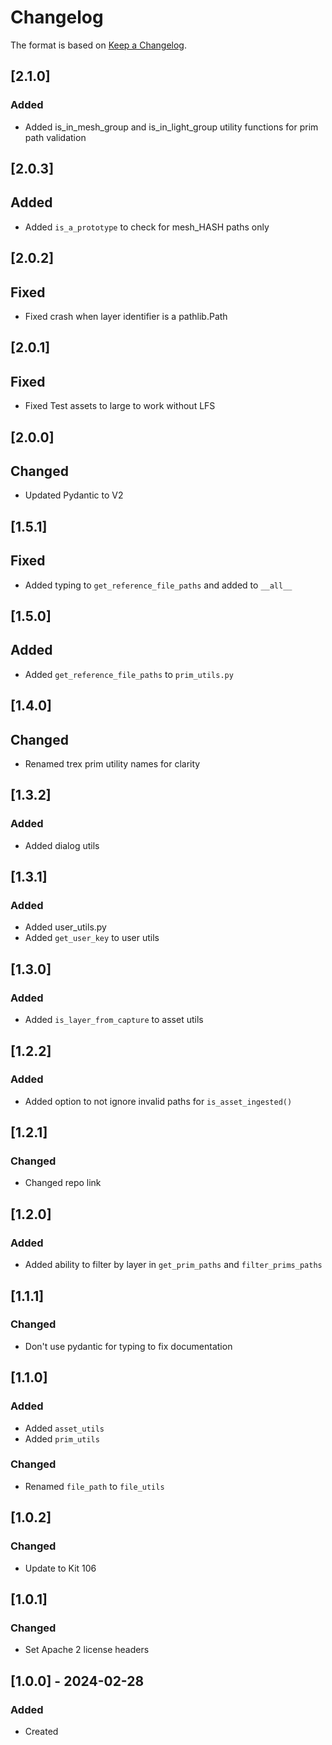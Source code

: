 # Changelog
The format is based on [Keep a Changelog](https://keepachangelog.com/en/1.0.0/).

## [2.1.0]
### Added
- Added is_in_mesh_group and is_in_light_group utility functions for prim path validation

## [2.0.3]
## Added
- Added `is_a_prototype` to check for mesh_HASH paths only

## [2.0.2]
## Fixed
- Fixed crash when layer identifier is a pathlib.Path

## [2.0.1]
## Fixed
- Fixed Test assets to large to work without LFS

## [2.0.0]
## Changed
- Updated Pydantic to V2

## [1.5.1]
## Fixed
- Added typing to `get_reference_file_paths` and added to `__all__`

## [1.5.0]
## Added
- Added `get_reference_file_paths` to `prim_utils.py`

## [1.4.0]
## Changed
- Renamed trex prim utility names for clarity

## [1.3.2]
### Added
- Added dialog utils

## [1.3.1]
### Added
- Added user_utils.py
- Added `get_user_key` to user utils

## [1.3.0]
### Added
- Added `is_layer_from_capture` to asset utils

## [1.2.2]
### Added
- Added option to not ignore invalid paths for `is_asset_ingested()`

## [1.2.1]
### Changed
- Changed repo link

## [1.2.0]
### Added
- Added ability to filter by layer in `get_prim_paths` and `filter_prims_paths`

## [1.1.1]
### Changed
- Don't use pydantic for typing to fix documentation

## [1.1.0]
### Added
- Added `asset_utils`
- Added `prim_utils`

### Changed
- Renamed `file_path` to `file_utils`

## [1.0.2]
### Changed
- Update to Kit 106

## [1.0.1]
### Changed
- Set Apache 2 license headers

## [1.0.0] - 2024-02-28
### Added
- Created
